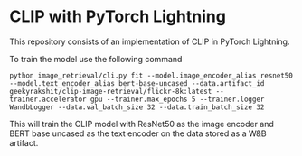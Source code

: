# CLIP with PyTorch Lightning

This repository consists of an implementation of CLIP in PyTorch Lightning.

To train the model use the following command

```shell
python image_retrieval/cli.py fit --model.image_encoder_alias resnet50 --model.text_encoder_alias bert-base-uncased --data.artifact_id geekyrakshit/clip-image-retrieval/flickr-8k:latest --trainer.accelerator gpu --trainer.max_epochs 5 --trainer.logger WandbLogger --data.val_batch_size 32 --data.train_batch_size 32
```

This will train the CLIP model with ResNet50 as the image encoder and BERT base uncased as the text encoder on the data stored as a W&B artifact.